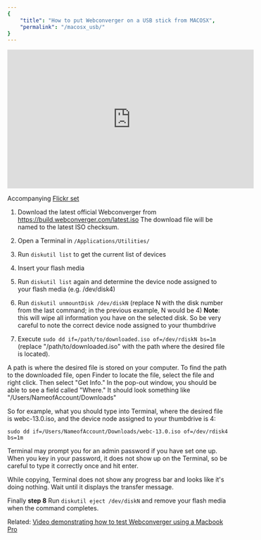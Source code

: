 ```yaml
---
{
    "title": "How to put Webconverger on a USB stick from MACOSX",
    "permalink": "/macosx_usb/"
}
---
```


<iframe width="560" height="315" src="https://www.youtube.com/embed/DUN2UXiMYH8" frameborder="0" allowfullscreen></iframe>

Accompanying [Flickr set](http://flic.kr/s/aHsjyN4KF5)

1. Download the latest official Webconverger from
<https://build.webconverger.com/latest.iso> The download file will be
named to the latest ISO checksum.

2. Open a Terminal in `/Applications/Utilities/`

3. Run `diskutil list` to get the current list of devices

4. Insert your flash media

5. Run `diskutil list` again and determine the device node assigned to
your flash media (e.g. /dev/disk4)

6. Run `diskutil unmountDisk /dev/diskN` (replace N with the disk
number from the last command; in the previous example, N would be 4)
**Note**: this will wipe all information you have on the selected disk.
So be very careful to note the correct device node assigned to your
thumbdrive

7. Execute `sudo dd if=/path/to/downloaded.iso of=/dev/rdiskN bs=1m`
(replace "/path/to/downloaded.iso" with the path where the desired
file is located).

A path is where the desired file is stored on your computer. To find
the path to the downloaded file, open Finder to locate the file,
select the file and right click. Then select "Get Info." In the
pop-out window, you should be able to see a field called "Where." It
should look something like "/Users/NameofAccount/Downloads"

So for example, what you should type into Terminal, where the desired
file is webc-13.0.iso, and the device node assigned to your thumbdrive
is 4:

`sudo dd if=/Users/NameofAccount/Downloads/webc-13.0.iso of=/dev/rdisk4 bs=1m`

Terminal may prompt you for an admin password if you have set one up.  When you
key in your password, it does not show up on the Terminal, so be careful to
type it correctly once and hit enter.

While copying, Terminal does not show any progress bar and looks like
it's doing nothing. Wait until it displays the transfer message.

Finally **step 8** Run `diskutil eject /dev/diskN` and remove your flash media
when the command completes.

Related: [Video demonstrating how to test Webconverger using a Macbook Pro](https://www.youtube.com/watch?v=1kfIda2oJjo)
